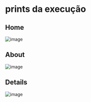 # prints da execução 

## Home
![image](https://github.com/user-attachments/assets/ed6bb311-8ac9-44e4-9d78-fa6bdf94436a)

## About
![image](https://github.com/user-attachments/assets/26f5ee6e-05ba-4e23-acbc-1e231c2eba1a)

## Details
![image](https://github.com/user-attachments/assets/355d0c2b-e76a-4174-a154-1eb09020f5e3)

